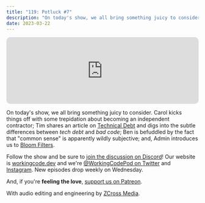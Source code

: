 ```yaml
---
title: "119: Potluck #7"
description: "On today's show, we all bring something juicy to consider for Potluck #7."
date: 2023-03-22
---
```


<iframe allow="autoplay *; encrypted-media *; fullscreen *; clipboard-write" frameborder="0" height="175" style="width:100%;max-width:900px;overflow:hidden;border-radius:10px;" sandbox="allow-forms allow-popups allow-same-origin allow-scripts allow-storage-access-by-user-activation allow-top-navigation-by-user-activation" src="https://embed.podcasts.apple.com/us/podcast/119-potluck-7/id1544142288?i=1000605336055"></iframe>

On today's show, we all bring something juicy to consider. Carol kicks things off with some trepidation about becoming an independent contractor; Tim shares an article on [Technical Debt][tech-debt] and digs into the subtle differences between _tech debt_ and _bad code_; Ben is befuddled by the fact that "common sense" is apparently wildly subjective; and, Admin introduces us to [Bloom Filters][bloom-filters].

Follow the show and be sure to [join the discussion on Discord][working-code-discord]! Our website is [workingcode.dev][working-code] and we're [@WorkingCodePod on Twitter][working-code-twitter] and [Instagram][working-code-instagram]. New episodes drop weekly on Wednesday.

And, if you're **feeling the love**, [support us on Patreon][working-code-patreon].

[bloom-filters]: https://en.wikipedia.org/wiki/Bloom_filter
[tech-debt]: https://stackoverflow.blog/2023/02/27/stop-saying-technical-debt/
[working-code]: https://workingcode.dev/
[working-code-discord]: https://workingcode.dev/discord/
[working-code-instagram]: https://www.instagram.com/workingcodepod/
[working-code-patreon]: https://www.patreon.com/workingcodepod
[working-code-twitter]: https://twitter.com/WorkingCodePod

With audio editing and engineering by [ZCross Media](https://www.zcross.media/).
